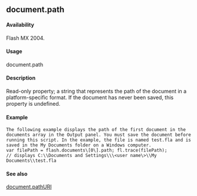 ## document.path

#### Availability

Flash MX 2004.

#### Usage

document.path

#### Description

Read-only property; a string that represents the path of the document in a platform-specific format. If the document has never been saved, this property is undefined.

#### Example

```
The following example displays the path of the first document in the documents array in the Output panel. You must save the document before running this script. In the example, the file is named test.fla and is saved in the My Documents folder on a Windows computer.
var filePath = flash.documents\[0\].path; fl.trace(filePath);
// displays C:\\Documents and Settings\\\<user name\>\\My Documents\\test.fla

```
#### See also

[document.pathURI](#document.pathURI)

<span id="document.pathURI" class="anchor"></span>
